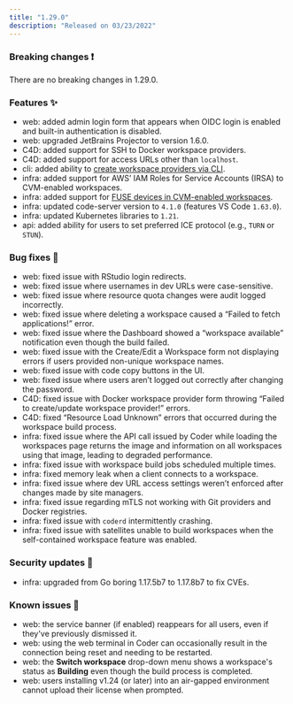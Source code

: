 ```yaml
---
title: "1.29.0"
description: "Released on 03/23/2022"
---
```


### Breaking changes ❗

There are no breaking changes in 1.29.0.

### Features ✨

- web: added admin login form that appears when OIDC login is enabled and
  built-in authentication is disabled.
- web: upgraded JetBrains Projector to version 1.6.0.
- C4D: added support for SSH to Docker workspace providers.
- C4D: added support for access URLs other than `localhost`.
- cli: added ability to
  [create workspace providers via CLI](../guides/admin/wp-cli.md).
- infra: added support for AWS’ IAM Roles for Service Accounts (IRSA) to
  CVM-enabled workspaces.
- infra: added support for
  [FUSE devices in CVM-enabled workspaces](../admin/workspace-management/cvms/management.md#fuse-device).
- infra: updated code-server version to `4.1.0` (features VS Code `1.63.0`).
- infra: updated Kubernetes libraries to `1.21`.
- api: added ability for users to set preferred ICE protocol (e.g., `TURN` or
  `STUN`).

### Bug fixes 🐛

- web: fixed issue with RStudio login redirects.
- web: fixed issue where usernames in dev URLs were case-sensitive.
- web: fixed issue where resource quota changes were audit logged incorrectly.
- web: fixed issue where deleting a workspace caused a “Failed to fetch
  applications!” error.
- web: fixed issue where the Dashboard showed a “workspace available”
  notification even though the build failed.
- web: fixed issue with the Create/Edit a Workspace form not displaying errors
  if users provided non-unique workspace names.
- web: fixed issue with code copy buttons in the UI.
- web: fixed issue where users aren’t logged out correctly after changing the
  password.
- C4D: fixed issue with Docker workspace provider form throwing “Failed to
  create/update workspace provider!” errors.
- C4D: fixed “Resource Load Unknown” errors that occurred during the workspace
  build process.
- infra: fixed issue where the API call issued by Coder while loading the
  workspaces page returns the image and information on all workspaces using that
  image, leading to degraded performance.
- infra: fixed issue with workspace build jobs scheduled multiple times.
- infra: fixed memory leak when a client connects to a workspace.
- infra: fixed issue where dev URL access settings weren’t enforced after
  changes made by site managers.
- infra: fixed issue regarding mTLS not working with Git providers and Docker
  registries.
- infra: fixed issue with `coderd` intermittently crashing.
- infra: fixed issue with satellites unable to build workspaces when the
  self-contained workspace feature was enabled.

### Security updates 🔐

- infra: upgraded from Go boring 1.17.5b7 to 1.17.8b7 to fix CVEs.

### Known issues 🔧

- web: the service banner (if enabled) reappears for all users, even if they've
  previously dismissed it.
- web: using the web terminal in Coder can occasionally result in the connection
  being reset and needing to be restarted.
- web: the **Switch workspace** drop-down menu shows a workspace's status as
  **Building** even though the build process is completed.
- web: users installing v1.24 (or later) into an air-gapped environment cannot
  upload their license when prompted.
